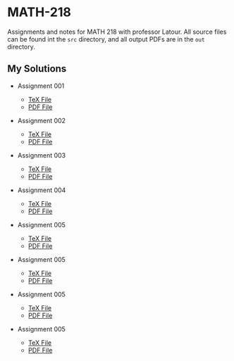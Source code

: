 # MATH-218
Assignments and notes for MATH 218 with professor Latour.  All source files can be found int the `src` directory, and all output PDFs are in the `out` directory.

## My Solutions

* Assignment 001 
  - [TeX File](https://github.com/shmishtopher/MATH-218/blob/master/src/Assignment_001.tex)
  - [PDF File](https://github.com/shmishtopher/MATH-218/blob/master/out/Assignment_001.pdf)

* Assignment 002
  - [TeX File](https://github.com/shmishtopher/MATH-218/blob/master/src/Assignment_002.tex)
  - [PDF File](https://github.com/shmishtopher/MATH-218/blob/master/out/Assignment_002.pdf)

* Assignment 003
  - [TeX File](https://github.com/shmishtopher/MATH-218/blob/master/src/Assignment_003.tex)
  - [PDF File](https://github.com/shmishtopher/MATH-218/blob/master/out/Assignment_003.pdf)

* Assignment 004
  - [TeX File](https://github.com/shmishtopher/MATH-218/blob/master/src/Assignment_004.tex)
  - [PDF File](https://github.com/shmishtopher/MATH-218/blob/master/out/Assignment_004.pdf)

* Assignment 005
  - [TeX File](https://github.com/shmishtopher/MATH-218/blob/master/src/Assignment_005.tex)
  - [PDF File](https://github.com/shmishtopher/MATH-218/blob/master/out/Assignment_005.pdf)

* Assignment 005
  - [TeX File](https://github.com/shmishtopher/MATH-218/blob/master/src/Assignment_006.tex)
  - [PDF File](https://github.com/shmishtopher/MATH-218/blob/master/out/Assignment_006.pdf)

* Assignment 005
  - [TeX File](https://github.com/shmishtopher/MATH-218/blob/master/src/Assignment_007.tex)
  - [PDF File](https://github.com/shmishtopher/MATH-218/blob/master/out/Assignment_007.pdf)

* Assignment 005
  - [TeX File](https://github.com/shmishtopher/MATH-218/blob/master/src/Assignment_008.tex)
  - [PDF File](https://github.com/shmishtopher/MATH-218/blob/master/out/Assignment_008.pdf)